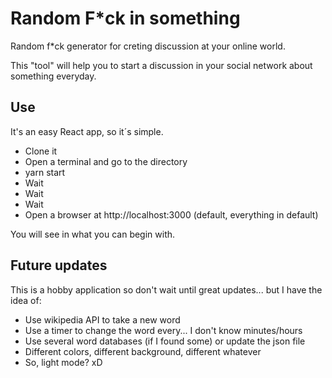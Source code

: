 # Random F*ck in something

Random f*ck generator for creting discussion at your online world.

This "tool" will help you to start a discussion in your social network about something everyday.

## Use

It's an easy React app, so it´s simple.

- Clone it
- Open a terminal and go to the directory
- yarn start
- Wait
- Wait
- Wait
- Open a browser at http://localhost:3000 (default, everything in default)

You will see in what you can begin with.

## Future updates

This is a hobby application so don't wait until great updates... but I have the idea of:

* Use wikipedia API to take a new word
* Use a timer to change the word every... I don't know minutes/hours
* Use several word databases (if I found some) or update the json file
* Different colors, different background, different whatever
* So, light mode? xD